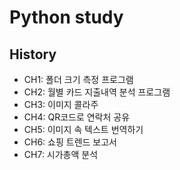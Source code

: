 # Python study

## History

- CH1: 폴더 크기 측정 프로그램
- CH2: 월별 카드 지출내역 분석 프로그램
- CH3: 이미지 콜라주
- CH4: QR코드로 연락처 공유
- CH5: 이미지 속 텍스트 번역하기
- CH6: 쇼핑 트렌드 보고서
- CH7: 시가총액 분석
